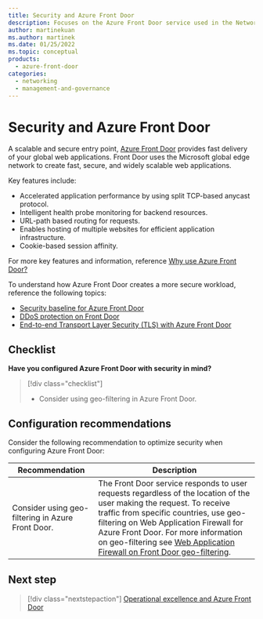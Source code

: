 ```yaml
---
title: Security and Azure Front Door
description: Focuses on the Azure Front Door service used in the Networking solution to provide best-practice and configuration recommendations related to Security.
author: martinekuan
ms.author: martinek
ms.date: 01/25/2022
ms.topic: conceptual
products:
  - azure-front-door
categories:
  - networking
  - management-and-governance
---
```


# Security and Azure Front Door

A scalable and secure entry point, [Azure Front Door](/azure/frontdoor/) provides fast delivery of your global web applications. Front Door uses the Microsoft global edge network to create fast, secure, and widely scalable web applications.

Key features include:

- Accelerated application performance by using split TCP-based anycast protocol.
- Intelligent health probe monitoring for backend resources.
- URL-path based routing for requests.
- Enables hosting of multiple websites for efficient application infrastructure.
- Cookie-based session affinity.

For more key features and information, reference [Why use Azure Front Door?](/azure/frontdoor/front-door-overview#why-use-azure-front-door)

To understand how Azure Front Door creates a more secure workload, reference the following topics:

- [Security baseline for Azure Front Door](/security/benchmark/azure/baselines/front-door-security-baseline?toc=/azure/frontdoor/TOC.json)
- [DDoS protection on Front Door](/azure/frontdoor/front-door-ddos)
- [End-to-end Transport Layer Security (TLS) with Azure Front Door](/azure/frontdoor/concept-end-to-end-tls)

## Checklist

**Have you configured Azure Front Door with security in mind?**

> [!div class="checklist"]
> - Consider using geo-filtering in Azure Front Door.

## Configuration recommendations

Consider the following recommendation to optimize security when configuring Azure Front Door:

|Recommendation|Description|
|--------------|-----------|
|Consider using geo-filtering in Azure Front Door.|The Front Door service responds to user requests regardless of the location of the user making the request. To receive traffic from specific countries, use geo-filtering on Web Application Firewall for Azure Front Door. For more information on geo-filtering see [Web Application Firewall on Front Door geo-filtering](/azure/web-application-firewall/afds/waf-front-door-geo-filtering). |

## Next step

> [!div class="nextstepaction"]
> [Operational excellence and Azure Front Door](operational-excellence.md)
